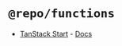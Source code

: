 # `@repo/functions`

- [TanStack Start](https://tanstack.com/start) - [Docs](https://tanstack.com/start/latest/docs)
